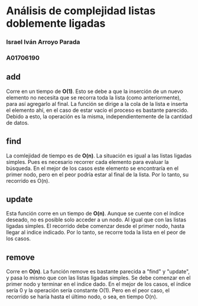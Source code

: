 # Análisis de complejidad listas  doblemente ligadas
### Israel Iván Arroyo Parada 
### A01706190
## add
Corre en un tiempo de **O(1)**. Esto se debe a que la inserción de un nuevo elemento no necesita que se recorra toda la lista (como anteriormente), para así agregarlo al final. La función se dirige a la cola de la lista e inserta el elemento ahí, en el caso de estar vacío el proceso es bastante parecido. Debido a esto, la operación es la misma, independientemente de la cantidad de datos.
## find
La comlejidad de tiempo es de **O(n)**. La situación es igual a las listas ligadas simples. Pues es necesario recorrer cada elemento para evaluar la búsqueda. En el mejor de los casos este elemento se encontraría en el primer nodo, pero en el peor podría estar al final de la lista. Por lo tanto, su recorrido es O(n).
## update
Esta función corre en un tiempo de  **O(n)**. Aunque se cuente con el índice deseado, no es posible solo acceder a un nodo. Al igual que con las listas ligadas simples. El recorrido debe comenzar desde el primer nodo, hasta llegar al indice indicado. Por lo tanto, se recorre toda la lista en el peor de los casos.
## remove
Corre en **O(n)**. La función remove es bastante parecida a "find" y "update", y pasa lo mismo que con las listas ligadas simples. Se debe comenzar en el primer nodo y terminar en el indice dado. En el mejor de los casos, el índice sería 0 y la operación sería constante O(1). Pero en el peor caso, el recorrido se haría hasta el último nodo, o sea, en tiempo O(n).
